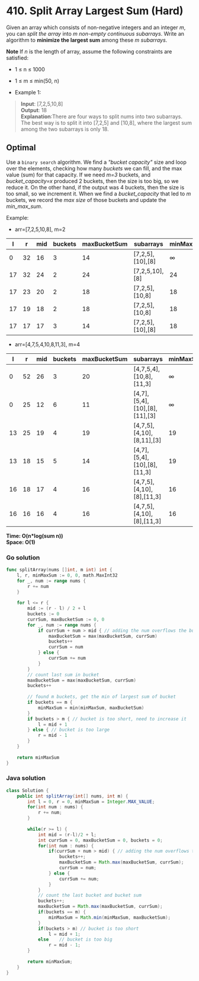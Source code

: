# 410. Split Array Largest Sum (Hard)

Given an array which consists of non-negative integers and an integer *m*, you can *split the array*
into *m non-empty continuous subarrays*. Write an algorithm to **minimize the largest sum** among 
these *m subarrays*.

**Note**
If *n* is the length of array, assume the following constraints are satisfied:

- 1 ≤ n ≤ 1000
- 1 ≤ m ≤ min(50, n)

- Example 1:
> **Input**: [7,2,5,10,8] <br>
> **Output**: 18 <br>
> **Explanation**:There are four ways to split nums into two subarrays.
> The best way is to split it into [7,2,5] and [10,8],
> where the largest sum among the two subarrays is only 18.

## Optimal
Use a `binary search` algorithm. We find a *"bucket capacity"* size and loop over the elements,
checking how many *buckets* we can fill, and the max value (sum) for that capacity. If we need *m=3*
buckets, and *bucket_capacity=x* produced 2 buckets, then the size is too big, so we reduce it. On
the other hand, if the output was 4 buckets, then the size is too small, so we increment it. When we
find a *bucket_capacity* that led to *m* buckets, we record the *max size* of those buckets and
update the *min_max_sum*.

Example:
- arr=[7,2,5,10,8], m=2

l | r | mid| buckets | maxBucketSum | subarrays | minMaxSum
--- | --- | --- | --- | --- | --- | ---
0 | 32 | 16 | 3 | 14 | [7,2,5],[10],[8] | ∞
17 | 32 | 24 | 2 | 24 | [7,2,5,10],[8] | 24
17 | 23 | 20 | 2 | 18 | [7,2,5],[10,8] | 18
17 | 19 | 18 | 2 | 18 | [7,2,5],[10,8] | 18
17 | 17 | 17 | 3 | 14 | [7,2,5],[10],[8] | 18


- arr=[4,7,5,4,10,8,11,3], m=4

l | r | mid| buckets | maxBucketSum | subarrays | minMaxSum
--- | --- | --- | --- | --- | --- | ---
0 | 52 | 26 | 3 | 20 | [4,7,5,4],[10,8],[11,3] | ∞
0 | 25 | 12 | 6 | 11 | [4,7],[5,4],[10],[8],[11],[3] | ∞
13 | 25 | 19 | 4 | 19 | [4,7,5],[4,10],[8,11],[3] | 19
13 | 18 | 15 | 5 | 14 | [4,7],[5,4],[10],[8],[11,3] | 19
16 | 18 | 17 | 4 | 16 | [4,7,5],[4,10],[8],[11,3] | 16
16 | 16 | 16 | 4 | 16 | [4,7,5],[4,10],[8],[11,3] | 16

**Time: O(n\*log(sum n)) <br> Space: O(1)**

### Go solution
```go
func splitArray(nums []int, m int) int {
    l, r, minMaxSum := 0, 0, math.MaxInt32
    for _, num := range nums {
        r += num
    }
    
    for l <= r {
        mid := (r - l) / 2 + l
        buckets := 0
        currSum, maxBucketSum := 0, 0
        for _, num := range nums {
            if currSum + num > mid { // adding the num overflows the bucket
                maxBucketSum = max(maxBucketSum, currSum)
                buckets++
                currSum = num
            } else {
                currSum += num
            }
        }
        // count last sum in bucket
        maxBucketSum = max(maxBucketSum, currSum)
        buckets++
        
        // found m buckets, get the min of largest sum of bucket
        if buckets == m {
            minMaxSum = min(minMaxSum, maxBucketSum)
        }
        if buckets > m { // bucket is too short, need to increase it
            l = mid + 1
        } else { // bucket is too large
            r = mid - 1
        }
    }
    
    return minMaxSum
}
```
### Java solution
```java
class Solution {
    public int splitArray(int[] nums, int m) {
        int l = 0, r = 0, minMaxSum = Integer.MAX_VALUE;
        for(int num : nums) {
            r += num;
        }
        
        while(r >= l) {
            int mid = (r-l)/2 + l;
            int currSum = 0, maxBucketSum = 0, buckets = 0;
            for(int num : nums) {
                if(currSum + num > mid) { // adding the num overflows the bucket
                    buckets++;
                    maxBucketSum = Math.max(maxBucketSum, currSum);
                    currSum = num;
                } else {
                    currSum += num;
                }
            }
            // count the last bucket and bucket sum
            buckets++;
            maxBucketSum = Math.max(maxBucketSum, currSum);
            if(buckets == m) {
                minMaxSum = Math.min(minMaxSum, maxBucketSum);
            }
            if(buckets > m) // bucket is too short
                l = mid + 1;
            else    // bucket is too big
                r = mid - 1;
        }
        
        return minMaxSum;
    }
}
```